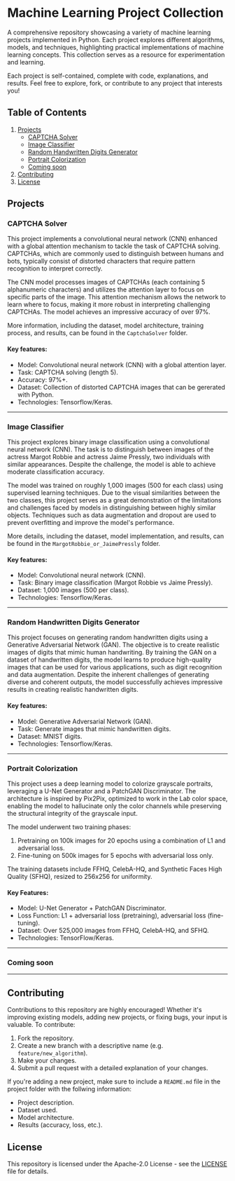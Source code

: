 # Machine Learning Project Collection
A comprehensive repository showcasing a variety of machine learning projects implemented in Python. Each project explores different algorithms, models, and techniques, highlighting practical implementations of machine learning concepts. This collection serves as a resource for experimentation and learning.

Each project is self-contained, complete with code, explanations, and results. Feel free to explore, fork, or contribute to any project that interests you!

## Table of Contents
1. [Projects](#projects)
    - [CAPTCHA Solver](#captcha-solver)
    - [Image Classifier](#image-classifier)
    - [Random Handwritten Digits Generator](#random-handwritten-digits-generator)
    - [Portrait Colorization](#portrait-colorization)
    - [Coming soon](#coming-soon)
2. [Contributing](#contributing)
3. [License](#license)

## Projects
### CAPTCHA Solver
This project implements a convolutional neural network (CNN) enhanced with a global attention mechanism to tackle the task of CAPTCHA solving. CAPTCHAs, which are commonly used to distinguish between humans and bots, typically consist of distorted characters that require pattern recognition to interpret correctly.

The CNN model processes images of CAPTCHAs (each containing 5 alphanumeric characters) and utilizes the attention layer to focus on specific parts of the image. This attention mechanism allows the network to learn where to focus, making it more robust in interpreting challenging CAPTCHAs. The model achieves an impressive accuracy of over 97%.

More information, including the dataset, model architecture, training process, and results, can be found in the ```CaptchaSolver``` folder.

#### Key features:
- Model: Convolutional neural network (CNN) with a global attention layer.
- Task: CAPTCHA solving (length 5).
- Accuracy: 97%+.
- Dataset: Collection of distorted CAPTCHA images that can be gererated with Python.
- Technologies: Tensorflow/Keras.
---

### Image Classifier
This project explores binary image classification using a convolutional neural network (CNN). The task is to distinguish between images of the actress Margot Robbie and actress Jaime Pressly, two individuals with similar appearances. Despite the challenge, the model is able to achieve moderate classification accuracy.

The model was trained on roughly 1,000 images (500 for each class) using supervised learning techniques. Due to the visual similarities between the two classes, this project serves as a great demonstration of the limitations and challenges faced by models in distinguishing between highly similar objects. Techniques such as data augmentation and dropout are used to prevent overfitting and improve the model's performance.

More details, including the dataset, model implementation, and results, can be found in the ```MargotRobbie_or_JaimePressly``` folder.

#### Key features:
- Model: Convolutional neural network (CNN).
- Task: Binary image classification (Margot Robbie vs Jaime Pressly).
- Dataset: 1,000 images (500 per class).
- Technologies: Tensorflow/Keras.
---

### Random Handwritten Digits Generator
This project focuses on generating random handwritten digits using a Generative Adversarial Network (GAN). The objective is to create realistic images of digits that mimic human handwriting. By training the GAN on a dataset of handwritten digits, the model learns to produce high-quality images that can be used for various applications, such as digit recognition and data augmentation. Despite the inherent challenges of generating diverse and coherent outputs, the model successfully achieves impressive results in creating realistic handwritten digits.

#### Key features:
- Model: Generative Adversarial Network (GAN).
- Task: Generate images that mimic handwritten digits.
- Dataset: MNIST digits.
- Technologies: Tensorflow/Keras.
---

### Portrait Colorization
This project uses a deep learning model to colorize grayscale portraits, leveraging a U-Net Generator and a PatchGAN Discriminator. The architecture is inspired by Pix2Pix, optimized to work in the La*b* color space, enabling the model to hallucinate only the color channels while preserving the structural integrity of the grayscale input.

The model underwent two training phases:
1. Pretraining on 100k images for 20 epochs using a combination of L1 and adversarial loss.
2. Fine-tuning on 500k images for 5 epochs with adversarial loss only.

The training datasets include FFHQ, CelebA-HQ, and Synthetic Faces High Quality (SFHQ), resized to 256x256 for uniformity.

#### Key Features:
- Model: U-Net Generator + PatchGAN Discriminator.
- Loss Function: L1 + adversarial loss (pretraining), adversarial loss (fine-tuning).
- Dataset: Over 525,000 images from FFHQ, CelebA-HQ, and SFHQ.
- Technologies: TensorFlow/Keras.
---

### Coming soon
---

## Contributing
Contributions to this repository are highly encouraged! Whether it's improving existing models, adding new projects, or fixing bugs, your input is valuable. To contribute:
1. Fork the repository.
2. Create a new branch with a descriptive name (e.g. ```feature/new_algorithm```).
3. Make your changes.
4. Submit a pull request with a detailed explanation of your changes.

If you're adding a new project, make sure to include a ```README.md``` file in the project folder with the follwing information:
- Project description.
- Dataset used.
- Model architecture.
- Results (accuracy, loss, etc.).

## License
This repository is licensed under the Apache-2.0 License - see the [LICENSE](../LICENSE) file for details.
